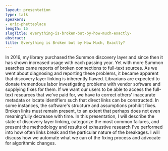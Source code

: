 ```yaml
---
layout: presentation
type: talk
speakers:
- eric-phetteplace
length: 15
slugTitle: everything-is-broken-but-by-how-much-exactly-
abstract:
title: Everything is Broken but by How Much, Exactly?
---
```

In 2016, my library purchased the Summon discovery layer and since then it has shown increased usage with each passing year. Yet with more Summon searches came reports of broken connections to full-text sources. As we went about diagnosing and reporting these problems, it became apparent that discovery layer linking is inherently flawed. Librarians are expected to donate tremendous labor investigating problems with vendor software and supplying fixes for them. If we want our users to be able to access the full-text resources that we've paid for, we have to correct others' inaccurate metadata or locate identifiers such that direct links can be constructed. In some instances, the software's structure and assumptions prohibit fixes. Broken links must remain present, to an extent that perhaps does not even meaningfully decrease with time. In this presentation, I will describe the state of discovery layer linking, categorize the most common failures, and present the methodology and results of exhaustive research I've performed into how often links break and the particular nature of the breakages. I will discuss how we automate what we can of the fixing process and advocate for algorithmic changes.